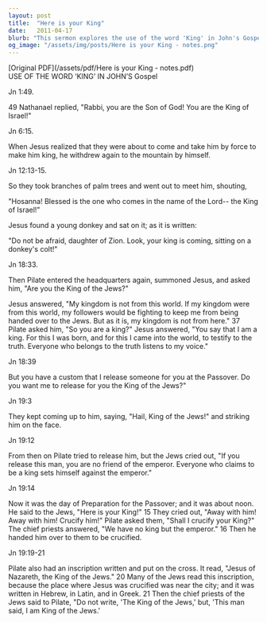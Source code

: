 ```yaml
---
layout: post
title:  "Here is your King"
date:   2011-04-17
blurb: "This sermon explores the use of the word 'King' in John's Gospel, examining various passages where it is mentioned. It delves into the concept of Jesus as the 'King of the Jews' and the implications of this title in the context of the Gospel. The sermon encourages listeners to reflect on the nature of Jesus' kingship and its significance in their faith journey."
og_image: "/assets/img/posts/Here is your King - notes.png"
---
```

[Original PDF](/assets/pdf/Here is your King - notes.pdf)    
USE OF THE WORD ‘KING’ IN JOHN’S Gospel

Jn 1:49.

49 Nathanael replied, "Rabbi, you are the Son of God! You are the King of Israel!"

Jn 6:15.

When Jesus realized that they were about to come and take him by force to make him king, he withdrew again to the mountain by himself.

Jn 12:13-15.

So they took branches of palm trees and went out to meet him, shouting,

"Hosanna!
Blessed is the one who comes in the name of the Lord--
the King of Israel!"

Jesus found a young donkey and sat on it; as it is written:

"Do not be afraid, daughter of Zion.
Look, your king is coming,
sitting on a donkey's colt!"

Jn 18:33.

Then Pilate entered the headquarters again, summoned Jesus, and asked him, "Are you the King of the Jews?"

Jesus answered, "My kingdom is not from this world. If my kingdom were from this world, my followers would be fighting to keep me from being handed over to the Jews. But as it is, my kingdom is not from here." 37 Pilate asked him, "So you are a king?" Jesus answered, "You say that I am a king. For this I was born, and for this I came into the world, to testify to the truth. Everyone who belongs to the truth listens to my voice."

Jn 18:39

But you have a custom that I release someone for you at the Passover. Do you want me to release for you the King of the Jews?"

Jn 19:3

They kept coming up to him, saying, "Hail, King of the Jews!" and striking him on the face.

Jn 19:12

From then on Pilate tried to release him, but the Jews cried out, "If you release this man, you are no friend of the emperor. Everyone who claims to be a king sets himself against the emperor."

Jn 19:14

Now it was the day of Preparation for the Passover; and it was about noon. He said to the Jews, "Here is your King!" 15 They cried out, "Away with him! Away with him! Crucify him!" Pilate asked them, "Shall I crucify your King?" The chief priests answered, "We have no king but the emperor." 16 Then he handed him over to them to be crucified.

Jn 19:19-21

Pilate also had an inscription written and put on the cross. It read, "Jesus of Nazareth, the King of the Jews." 20 Many of the Jews read this inscription, because the place where Jesus was crucified was near the city; and it was written in Hebrew, in Latin, and in Greek. 21 Then the chief priests of the Jews said to Pilate, "Do not write, 'The King of the Jews,' but, 'This man said, I am King of the Jews.'

